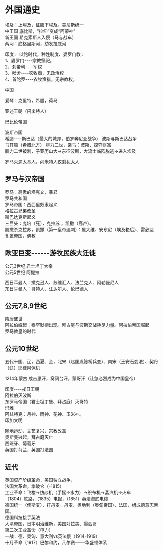 # 外国通史
埃及：上埃及，征服下埃及。美尼斯统一  
中王国   底比斯，“拉伸”变成“阿蒙神”  
      新王国    希克索斯人入侵（马与战车）  
两河：底格里斯河，幼发拉底河  


印度： 吠陀时代，种姓制度、婆罗门教：  
1、婆罗门----宗教祭祀。  
2、刹帝利----军权  
3、吠舍----农牧商，无政治权  
4、首陀罗----农牧渔猎，无宗教权。  


中国  

爱琴：克里特，希腊，荷马  

亚述王朝（闪米特人）  

巴比伦帝国  

波斯帝国  
希腊----斯巴达（最大的城邦，伯罗奔尼亚战争）  波斯与斯巴达战争    
马其顿（希腊北方）  腓力二世，亲马：波斯、掠夺财富  
腓力二世被刺，子亚历山大→东征波斯，大流士临阵脱逃→进入埃及  

罗马灭迦太基人，闪米特人仅剩犹太人   

## 罗马与汉帝国
罗马：高傲的塔克文，暴君  
罗马共和国  
罗马帝国：西西里奴隶起义  
格拉古兄弟改革  
斯巴达克斯起义  
三巨头：庞培（死），克拉苏 ，凯撒（高卢）。  
凯撒杀克拉苏，凯撒（第一皇帝遇刺）：屋大维、安东尼（埃及艳后）、雷必达  
孔雀帝国，佛教  

## 欧亚巨变------游牧民族大迁徙
公元3世纪  君士坦丁大帝   
公元5世纪 阿提拉  

西日耳曼人：撒克逊人、苏维汇人、法兰克人、阿勒曼尼人  
东日耳曼人：哥特人、汪达尔人、伦巴德人  
## 公元7,8,9世纪
隋唐盛世  
阿拉伯崛起：穆罕默德出现。拜占庭与波斯交战耗尽力量。阿拉伯帝国崛起  
罗马教皇的时代  
## 公元10世纪

五代十国、辽，西夏、金，北宋（赵匡胤陈桥兵变）、南宋（王安石变法）、契丹（辽）耶律阿保机

1214年蒙古 成吉思汗，窝阔台汗，蒙哥汗（让忽必烈成为中国皇帝）

印度----戎日王朝  
阿拉伯灭波斯  
东罗马帝国（君士坦丁堡、拜占庭）灭哥特  
玛雅  
阿兹特克：月神、雨神、花神、玉米神。  
印加文明  

圈地运动，文艺复兴，宗教改革  
奥斯曼兴起，拜占庭灭亡  
西班牙、葡萄牙  
英国打荷兰，英国打法国  
## 近代
英国资产阶级革命，美国独立战争，  
法国大革命，拿破仑（-1815）  
工业革命：飞梭→纺纱机（手摇→水力）→织布机→蒸汽机→火车  
（1804）铁路，（1835）电报，（1851）英法海底电缆  
德国统一（俾斯麦），打丹麦。丹麦、奥地利（奥匈帝国）、法国，组成德意志帝国。  
德国科技接手英法    
大清帝国，日本明治维新，美国对拉美、墨西哥  
第二次工业革命（电力）  
一战：德、奥匈、意大利vs英法俄（1914-1919）  
十月革命（1917）巴黎和约，凡尔赛-----华盛顿体系  
